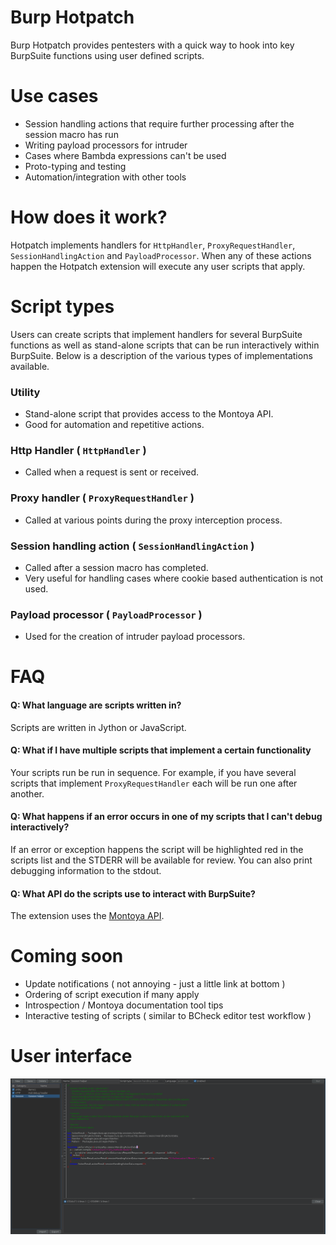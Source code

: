 # Burp Hotpatch
Burp Hotpatch ️provides pentesters with a quick way to hook into key BurpSuite functions using user defined scripts.

# Use cases
- Session handling actions that require further processing after the session macro has run
- Writing payload processors for intruder
- Cases where Bambda expressions can't be used
- Proto-typing and testing
- Automation/integration with other tools

# How does it work?
Hotpatch implements handlers for `HttpHandler`, `ProxyRequestHandler`, `SessionHandlingAction` and `PayloadProcessor`.
When any of these actions happen the Hotpatch extension will execute any user scripts that apply.

# Script types
Users can create scripts that implement handlers for several BurpSuite functions as well as stand-alone scripts that can
be run interactively within BurpSuite. Below is a description of the various types of implementations available.

### Utility
- Stand-alone script that provides access to the Montoya API.
- Good for automation and repetitive actions.

### Http Handler ( `HttpHandler` )
- Called when a request is sent or received.

### Proxy handler ( `ProxyRequestHandler` )
- Called at various points during the proxy interception process.

### Session handling action ( `SessionHandlingAction` )
- Called after a session macro has completed.
- Very useful for handling cases where cookie based authentication is not used.

### Payload processor ( `PayloadProcessor` )
- Used for the creation of intruder payload processors.

# FAQ

#### Q: What language are scripts written in?
Scripts are written in Jython or JavaScript.

#### Q: What if I have multiple scripts that implement a certain functionality 
Your scripts run be run in sequence. For example, if you have several scripts that implement `ProxyRequestHandler` each
will be run one after another.

#### Q: What happens if an error occurs in one of my scripts that I can't debug interactively?
If an error or exception happens the script will be highlighted red in the scripts list and the STDERR will be available
for review. You can also print debugging information to the stdout.

#### Q: What API do the scripts use to interact with BurpSuite?
The extension uses the [Montoya API](https://portswigger.github.io/burp-extensions-montoya-api/javadoc/burp/api/montoya/MontoyaApi.html).

# Coming soon
- Update notifications ( not annoying - just a little link at bottom )
- Ordering of script execution if many apply
- Introspection / Montoya documentation tool tips 
- Interactive testing of scripts ( similar to BCheck editor test workflow ) 

# User interface
![image](images/ui.png)